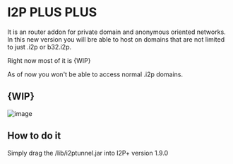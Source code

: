 # I2P PLUS PLUS
It is an router addon for private domain and anonymous oriented networks.
In this new version you will bre able to host on domains that are not limited to just .i2p or b32.i2p.

Right now most of it is {WIP}

As of now you won't be able to access normal .i2p domains.

## {WIP}
![image](https://user-images.githubusercontent.com/50222317/233504525-df186337-fc50-4331-8906-826ec1e81900.png)
## How to do it

Simply drag the /lib/i2ptunnel.jar into I2P+ version 1.9.0 
